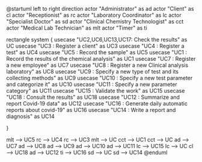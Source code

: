 @startuml
left to right direction
actor "Administrator" as ad
actor "Client" as cl
actor "Receptionist" as rc
actor "Laboratory Coordinator" as lc
actor "Specialist Doctor" as sd
actor "Clinical Chemistry Technologist" as cct
actor "Medical Lab Technician" as mlt
actor "Timer" as ti

rectangle system {
  usecase "UC2,UC6,UC13,UC17: Check the results" as UC
  usecase "UC3 : Register a client" as UC3
  usecase "UC4 : Register a test" as UC4
  usecase "UC5 : Record the sample" as UC5
  usecase "UC1 : Record the results of the chemical analysis" as UC1
  usecase "UC7 : Register a new employee" as UC7
  usecase "UC8 : Register a new Clinical analysis laboratory" as UC8
  usecase "UC9 : Specify a new type of test and its collecting methods" as UC9
  usecase "UC10 : Specify a new test parameter and categorize it" as UC10
  usecase "UC11 : Specify a new parameter category" as UC11
  usecase "UC15 : Validate the work" as UC15
  usecase "UC18 : Consult the results" as UC18
  usecase "UC12 : Summarize and report Covid-19 data" as UC12
  usecase "UC16 : Generate daily automatic reports about covid-19" as UC16
  usecase "UC14 : Write a report and diagnosis" as UC14

}

mlt --> UC5
rc --> UC4
rc --> UC3
mlt --> UC
cct --> UC1
cct --> UC
ad --> UC7
ad --> UC8
ad --> UC9
ad --> UC10
ad --> UC11
lc --> UC15
lc --> UC
cl --> UC18
ad --> UC12
ti --> UC16
sd --> UC
sd --> UC14
@enduml

